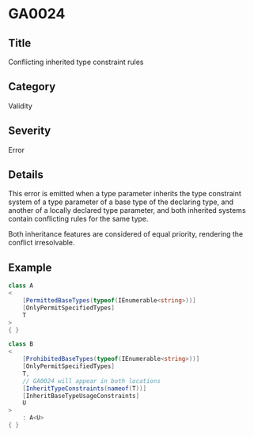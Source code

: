 # GA0024

## Title
Conflicting inherited type constraint rules

## Category
Validity

## Severity
Error

## Details
This error is emitted when a type parameter inherits the type constraint system of a type parameter of a base type of the declaring type, and another of a locally declared type parameter, and both inherited systems contain conflicting rules for the same type.

Both inheritance features are considered of equal priority, rendering the conflict irresolvable.

## Example
```csharp
class A
<
    [PermittedBaseTypes(typeof(IEnumerable<string>))]
    [OnlyPermitSpecifiedTypes]
    T
>
{ }

class B
<
    [ProhibitedBaseTypes(typeof(IEnumerable<string>))]
    [OnlyPermitSpecifiedTypes]
    T,
    // GA0024 will appear in both locations
    [InheritTypeConstraints(nameof(T))]
    [InheritBaseTypeUsageConstraints]
    U
>
    : A<U>
{ }
```
